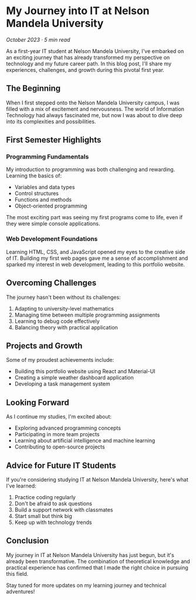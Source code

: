 # My Journey into IT at Nelson Mandela University

*October 2023 · 5 min read*

As a first-year IT student at Nelson Mandela University, I've embarked on an exciting journey that has already transformed my perspective on technology and my future career path. In this blog post, I'll share my experiences, challenges, and growth during this pivotal first year.

## The Beginning

When I first stepped onto the Nelson Mandela University campus, I was filled with a mix of excitement and nervousness. The world of Information Technology had always fascinated me, but now I was about to dive deep into its complexities and possibilities.

## First Semester Highlights

### Programming Fundamentals
My introduction to programming was both challenging and rewarding. Learning the basics of:
- Variables and data types
- Control structures
- Functions and methods
- Object-oriented programming

The most exciting part was seeing my first programs come to life, even if they were simple console applications.

### Web Development Foundations
Learning HTML, CSS, and JavaScript opened my eyes to the creative side of IT. Building my first web pages gave me a sense of accomplishment and sparked my interest in web development, leading to this portfolio website.

## Overcoming Challenges

The journey hasn't been without its challenges:
1. Adapting to university-level mathematics
2. Managing time between multiple programming assignments
3. Learning to debug code effectively
4. Balancing theory with practical application

## Projects and Growth

Some of my proudest achievements include:
- Building this portfolio website using React and Material-UI
- Creating a simple weather dashboard application
- Developing a task management system

## Looking Forward

As I continue my studies, I'm excited about:
- Exploring advanced programming concepts
- Participating in more team projects
- Learning about artificial intelligence and machine learning
- Contributing to open-source projects

## Advice for Future IT Students

If you're considering studying IT at Nelson Mandela University, here's what I've learned:
1. Practice coding regularly
2. Don't be afraid to ask questions
3. Build a support network with classmates
4. Start small but think big
5. Keep up with technology trends

## Conclusion

My journey in IT at Nelson Mandela University has just begun, but it's already been transformative. The combination of theoretical knowledge and practical experience has confirmed that I made the right choice in pursuing this field.

Stay tuned for more updates on my learning journey and technical adventures!
